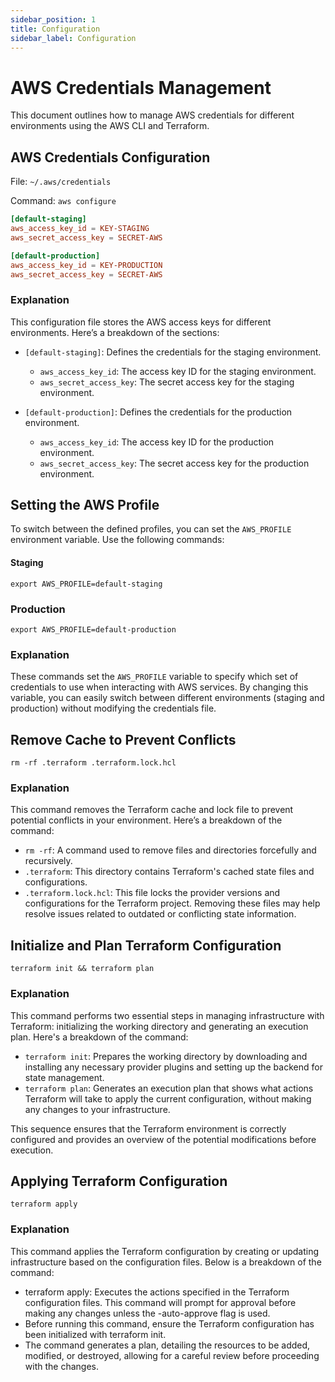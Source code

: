 ```yaml
---
sidebar_position: 1
title: Configuration
sidebar_label: Configuration
---
```


# AWS Credentials Management

This document outlines how to manage AWS credentials for different environments using the AWS CLI and Terraform.

## AWS Credentials Configuration

File: `~/.aws/credentials`

Command: `aws configure`

```toml
[default-staging]
aws_access_key_id = KEY-STAGING
aws_secret_access_key = SECRET-AWS

[default-production]
aws_access_key_id = KEY-PRODUCTION
aws_secret_access_key = SECRET-AWS
```

### Explanation
This configuration file stores the AWS access keys for different environments. Here’s a breakdown of the sections:
- `[default-staging]`: Defines the credentials for the staging environment.
  - `aws_access_key_id`: The access key ID for the staging environment.
  - `aws_secret_access_key`: The secret access key for the staging environment.
  
- `[default-production]`: Defines the credentials for the production environment.
  - `aws_access_key_id`: The access key ID for the production environment.
  - `aws_secret_access_key`: The secret access key for the production environment.

## Setting the AWS Profile

To switch between the defined profiles, you can set the `AWS_PROFILE` environment variable. Use the following commands:

#### Staging
```shell
export AWS_PROFILE=default-staging
```

### Production
```shell
export AWS_PROFILE=default-production
```
### Explanation
These commands set the `AWS_PROFILE` variable to specify which set of credentials to use when interacting with AWS services. By changing this variable, you can easily switch between different environments (staging and production) without modifying the credentials file.


## Remove Cache to Prevent Conflicts

```shell
rm -rf .terraform .terraform.lock.hcl
```

### Explanation

This command removes the Terraform cache and lock file to prevent potential conflicts in your environment. Here’s a breakdown of the command:

- `rm -rf`: A command used to remove files and directories forcefully and recursively.
- `.terraform`: This directory contains Terraform's cached state files and configurations.
- `.terraform.lock.hcl`: This file locks the provider versions and configurations for the Terraform project.
Removing these files may help resolve issues related to outdated or conflicting state information.

## Initialize and Plan Terraform Configuration

```shell
terraform init && terraform plan
```

### Explanation
This command performs two essential steps in managing infrastructure with Terraform: initializing the working directory and generating an execution plan. Here's a breakdown of the command:
- `terraform init`: Prepares the working directory by downloading and installing any necessary provider plugins and setting up the backend for state management.
- `terraform plan`: Generates an execution plan that shows what actions Terraform will take to apply the current configuration, without making any changes to your infrastructure.

This sequence ensures that the Terraform environment is correctly configured and provides an overview of the potential modifications before execution.

## Applying Terraform Configuration

```shell
terraform apply
```

### Explanation
This command applies the Terraform configuration by creating or updating infrastructure based on the configuration files. Below is a breakdown of the command:
- terraform apply: Executes the actions specified in the Terraform configuration files. This command will prompt for approval before making any changes unless the -auto-approve flag is used.
- Before running this command, ensure the Terraform configuration has been initialized with terraform init.
- The command generates a plan, detailing the resources to be added, modified, or destroyed, allowing for a careful review before proceeding with the changes.
